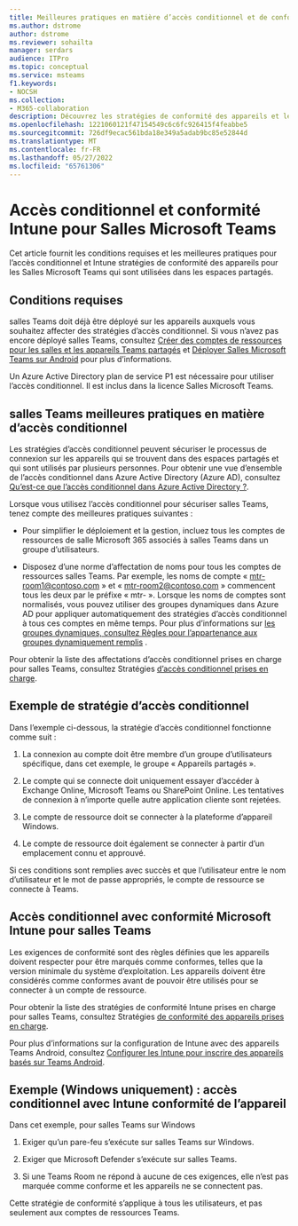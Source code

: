 ```yaml
---
title: Meilleures pratiques en matière d’accès conditionnel et de conformité pour Salles Microsoft Teams
ms.author: dstrome
author: dstrome
ms.reviewer: sohailta
manager: serdars
audience: ITPro
ms.topic: conceptual
ms.service: msteams
f1.keywords:
- NOCSH
ms.collection:
- M365-collaboration
description: Découvrez les stratégies de conformité des appareils et les meilleures pratiques recommandées en matière d’accès conditionnel et de Intune pour les Salles Microsoft Teams.
ms.openlocfilehash: 1221060121f47154549c6c6fc926415f4feabbe5
ms.sourcegitcommit: 726df9ecac561bda18e349a5adab9bc85e52844d
ms.translationtype: MT
ms.contentlocale: fr-FR
ms.lasthandoff: 05/27/2022
ms.locfileid: "65761306"
---
```

# <a name="conditional-access-and-intune-compliance-for-microsoft-teams-rooms"></a>Accès conditionnel et conformité Intune pour Salles Microsoft Teams

Cet article fournit les conditions requises et les meilleures pratiques pour l’accès conditionnel et Intune stratégies de conformité des appareils pour les Salles Microsoft Teams qui sont utilisées dans les espaces partagés.

## <a name="requirements"></a>Conditions requises

salles Teams doit déjà être déployé sur les appareils auxquels vous souhaitez affecter des stratégies d’accès conditionnel. Si vous n’avez pas encore déployé salles Teams, consultez [Créer des comptes de ressources pour les salles et les appareils Teams partagés](with-office-365.md) et [Déployer Salles Microsoft Teams sur Android](../devices/collab-bar-deploy.md) pour plus d’informations.

Un Azure Active Directory plan de service P1 est nécessaire pour utiliser l’accès conditionnel. Il est inclus dans la licence Salles Microsoft Teams.

## <a name="teams-rooms-conditional-access-best-practices"></a>salles Teams meilleures pratiques en matière d’accès conditionnel

Les stratégies d’accès conditionnel peuvent sécuriser le processus de connexion sur les appareils qui se trouvent dans des espaces partagés et qui sont utilisés par plusieurs personnes. Pour obtenir une vue d’ensemble de l’accès conditionnel dans Azure Active Directory (Azure AD), consultez [Qu’est-ce que l’accès conditionnel dans Azure Active Directory ?](/azure/active-directory/conditional-access/overview).

Lorsque vous utilisez l’accès conditionnel pour sécuriser salles Teams, tenez compte des meilleures pratiques suivantes :

-   Pour simplifier le déploiement et la gestion, incluez tous les comptes de ressources de salle Microsoft 365 associés à salles Teams dans un groupe d’utilisateurs.

-   Disposez d’une norme d’affectation de noms pour tous les comptes de ressources salles Teams. Par exemple, les noms de compte « mtr-room1@contoso.com » et « mtr-room2@contoso.com » commencent tous les deux par le préfixe « mtr- ».
    Lorsque les noms de comptes sont normalisés, vous pouvez utiliser des groupes dynamiques dans Azure AD pour appliquer automatiquement des stratégies d’accès conditionnel à tous ces comptes en même temps. Pour plus d’informations sur [les groupes dynamiques, consultez Règles pour l’appartenance aux groupes dynamiquement remplis](/azure/active-directory/enterprise-users/groups-dynamic-membership) .

Pour obtenir la liste des affectations d’accès conditionnel prises en charge pour salles Teams, consultez Stratégies [d’accès conditionnel prises en charge](supported-ca-and-compliance-policies.md#supported-conditional-access-policies).

## <a name="example-conditional-access-policy"></a>Exemple de stratégie d’accès conditionnel

Dans l’exemple ci-dessous, la stratégie d’accès conditionnel fonctionne comme suit :

1.  La connexion au compte doit être membre d’un groupe d’utilisateurs spécifique, dans cet exemple, le groupe « Appareils partagés ».

2.  Le compte qui se connecte doit uniquement essayer d’accéder à Exchange Online, Microsoft Teams ou SharePoint Online. Les tentatives de connexion à n’importe quelle autre application cliente sont rejetées.

3.  Le compte de ressource doit se connecter à la plateforme d’appareil Windows.

4.  Le compte de ressource doit également se connecter à partir d’un emplacement connu et approuvé.

Si ces conditions sont remplies avec succès et que l’utilisateur entre le nom d’utilisateur et le mot de passe appropriés, le compte de ressource se connecte à Teams.

## <a name="conditional-access-with-microsoft-intune-compliance-for-teams-rooms"></a>Accès conditionnel avec conformité Microsoft Intune pour salles Teams

Les exigences de conformité sont des règles définies que les appareils doivent respecter pour être marqués comme conformes, telles que la version minimale du système d’exploitation. Les appareils doivent être considérés comme conformes avant de pouvoir être utilisés pour se connecter à un compte de ressource.

Pour obtenir la liste des stratégies de conformité Intune prises en charge pour salles Teams, consultez Stratégies [de conformité des appareils prises en charge](supported-ca-and-compliance-policies.md#supported-device-compliance-policies).

Pour plus d’informations sur la configuration de Intune avec des appareils Teams Android, consultez [Configurer les Intune pour inscrire des appareils basés sur Teams Android](../devices/phones-displays-deploy.md#configure-intune-to-enroll-teams-android-based-devices).

## <a name="example-windows-only-conditional-access-with-intune-device-compliance"></a>Exemple (Windows uniquement) : accès conditionnel avec Intune conformité de l’appareil

Dans cet exemple, pour salles Teams sur Windows

1. Exiger qu’un pare-feu s’exécute sur salles Teams sur Windows.

2. Exiger que Microsoft Defender s’exécute sur salles Teams.

3. Si une Teams Room ne répond à aucune de ces exigences, elle n’est pas marquée comme conforme et les appareils ne se connectent pas.

Cette stratégie de conformité s’applique à tous les utilisateurs, et pas seulement aux comptes de ressources Teams.
